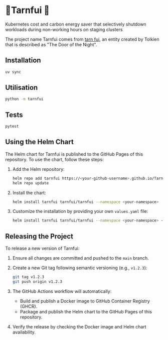 # 🚪Tarnfui 🌠

Kubernetes cost and carbon energy saver that selectively shutdown workloads during non-working hours on staging clusters

The project name Tarnfui comes from [tarn fui](https://www.elfdict.com/wt/520573), an entity created by Tolkien that is described as "The Door of the Night".

## Installation

```bash
uv sync
```

## Utilisation

```bash
python -m tarnfui
```

## Tests

```bash
pytest
```

## Using the Helm Chart

The Helm chart for Tarnfui is published to the GitHub Pages of this repository. To use the chart, follow these steps:

1. Add the Helm repository:

   ```bash
   helm repo add tarnfui https://<your-github-username>.github.io/Tarnfui
   helm repo update
   ```

2. Install the chart:

   ```bash
   helm install tarnfui tarnfui/tarnfui --namespace <your-namespace>
   ```

3. Customize the installation by providing your own `values.yaml` file:

   ```bash
   helm install tarnfui tarnfui/tarnfui --namespace <your-namespace> -f values.yaml
   ```

## Releasing the Project

To release a new version of Tarnfui:

1. Ensure all changes are committed and pushed to the `main` branch.
2. Create a new Git tag following semantic versioning (e.g., `v1.2.3`):

   ```bash
   git tag v1.2.3
   git push origin v1.2.3
   ```

3. The GitHub Actions workflow will automatically:
   - Build and publish a Docker image to GitHub Container Registry (GHCR).
   - Package and publish the Helm chart to the GitHub Pages of this repository.

4. Verify the release by checking the Docker image and Helm chart availability.
